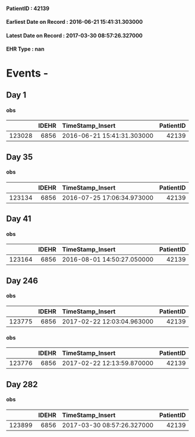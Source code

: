 
#### PatientID : 42139
#### Earliest Date on Record : 2016-06-21 15:41:31.303000
#### Latest Date on Record : 2017-03-30 08:57:26.327000
#### EHR Type : nan

# Events - 

## Day 1

#### obs
|        |   IDEHR | TimeStamp_Insert           |   PatientID |
|-------:|--------:|:---------------------------|------------:|
| 123028 |    6856 | 2016-06-21 15:41:31.303000 |       42139 |


## Day 35

#### obs
|        |   IDEHR | TimeStamp_Insert           |   PatientID |
|-------:|--------:|:---------------------------|------------:|
| 123134 |    6856 | 2016-07-25 17:06:34.973000 |       42139 |


## Day 41

#### obs
|        |   IDEHR | TimeStamp_Insert           |   PatientID |
|-------:|--------:|:---------------------------|------------:|
| 123164 |    6856 | 2016-08-01 14:50:27.050000 |       42139 |


## Day 246

#### obs
|        |   IDEHR | TimeStamp_Insert           |   PatientID |
|-------:|--------:|:---------------------------|------------:|
| 123775 |    6856 | 2017-02-22 12:03:04.963000 |       42139 |

#### obs
|        |   IDEHR | TimeStamp_Insert           |   PatientID |
|-------:|--------:|:---------------------------|------------:|
| 123776 |    6856 | 2017-02-22 12:13:59.870000 |       42139 |


## Day 282

#### obs
|        |   IDEHR | TimeStamp_Insert           |   PatientID |
|-------:|--------:|:---------------------------|------------:|
| 123899 |    6856 | 2017-03-30 08:57:26.327000 |       42139 |


